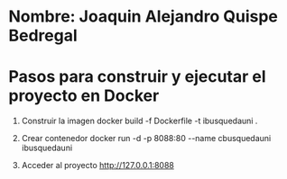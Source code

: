# Nombre: Joaquin Alejandro Quispe Bedregal

# Pasos para construir y ejecutar el proyecto en Docker

1. Construir la imagen 
   docker build -f Dockerfile -t ibusquedauni . 

2. Crear contenedor
   docker run -d -p 8088:80 --name cbusquedauni ibusquedauni

3. Acceder al proyecto 
  http://127.0.0.1:8088
